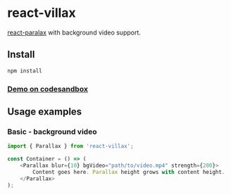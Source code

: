 # react-villax

[react-paralax](https://github.com/rrutsche/react-parallax#readme) with background video support.

## Install

```sh
npm install
```

### [Demo on codesandbox](https://codesandbox.io/embed/thirsty-matan-wrwss?view=preview)

## Usage examples

### Basic - background video

```javascript
import { Parallax } from 'react-villax';

const Container = () => (
    <Parallax blur={10} bgVideo="path/to/video.mp4" strength={200}>
        Content goes here. Parallax height grows with content height.
    </Parallax>
);
```
